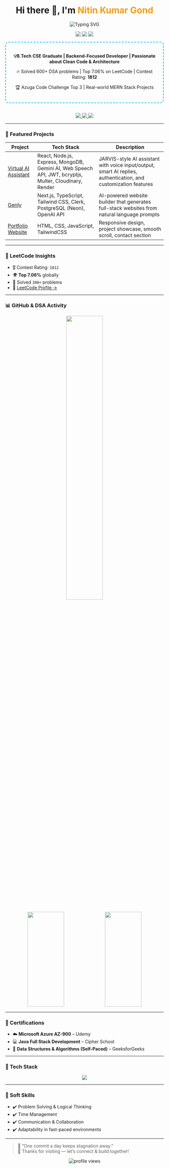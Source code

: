 <div align="center" style="text-align: center">

<h1>Hi there 👋, I'm <span style="color:#F39C12">Nitin Kumar Gond</span></h1>

<p>
  <img src="https://readme-typing-svg.demolab.com?font=Fira+Code&weight=500&size=20&pause=1000&center=true&width=435&lines=Backend+Developer+%7C+MERN+Stack;Passionate+Coder+and+Builder!" alt="Typing SVG" />
</p>

<!-- 🏅 BADGES -->
<p align="center">
  <img src="https://img.shields.io/badge/Contest Rating-1812-blueviolet?style=flat-square" />
  <img src="https://img.shields.io/badge/Top%207.06%25-LeetCode-success?style=flat-square" />
  <img src="https://img.shields.io/badge/DSA-500%2B%20Problems-brightgreen?style=flat-square" />
</p>

<div style="border: 2px dashed #00BFFF; border-radius: 10px; padding: 20px; max-width: 600px; margin: auto;">
  <p><strong>💡B.Tech CSE Graduate | Backend-Focused Developer | Passionate about Clean Code & Architecture</strong></p>
  <p>🔥 Solved 600+ DSA problems | Top 7.06% on LeetCode | Contest Rating: <strong>1812</strong></p>
  <p>🏆 Azuga Code Challenge Top 3 | Real-world MERN Stack Projects</p>
</div>

<br/>

<p>
  <a href="https://github.com/nitingond1001/nitingond1001/blob/main/Nitin__Gond__Resume.pdf" target="_blank">
    <img src="https://img.shields.io/badge/My Resume-View-blue?style=for-the-badge&logo=adobeacrobat&logoColor=white"/>
  </a>
  <a href="mailto:nitingond1602@gmail.com">
    <img src="https://img.shields.io/badge/Contact Me-Email-red?style=for-the-badge&logo=gmail&logoColor=white"/>
  </a>
  <a href="https://linkedin.com/in/nitingond" target="_blank">
    <img src="https://img.shields.io/badge/LinkedIn-Connect-blue?style=for-the-badge&logo=linkedin&logoColor=white"/>
  </a>
</p>

</div>

---

### 💼 Featured Projects

| Project | Tech Stack | Description |
|---------|------------|-------------|
| [Virtual AI Assistant](https://virtualassistant-i2k1.onrender.com) | React, Node.js, Express, MongoDB, Gemini AI, Web Speech API, JWT, bcryptjs, Multer, Cloudinary, Render | JARVIS-style AI assistant with voice input/output, smart AI replies, authentication, and customization features |
| [Genly](https://genly-lemon.vercel.app/) | Next.js, TypeScript, Tailwind CSS, Clerk, PostgreSQL (Neon), OpenAI API | AI-powered website builder that generates full-stack websites from natural language prompts |
| [Portfolio Website](https://nitingond1001.github.io/Nitin-s-Portfolio/) | HTML, CSS, JavaScript, TailwindCSS | Responsive design, project showcase, smooth scroll, contact section |



---

### 🧠 LeetCode Insights

- 🎖️ Contest Rating: `1812`
- 🌍 **Top 7.06%** globally
- 🧩 Solved `300+` problems
- 🔗 [LeetCode Profile →](https://leetcode.com/nitin_11/)

---

### 📊 GitHub & DSA Activity

<p align="center">
  <img src="https://github-readme-stats.vercel.app/api?username=nitingond1001&show_icons=true&theme=tokyonight" width="48%" />
</p>

<p align="center">
  <img src="https://leetcard.jacoblin.cool/nitin_11?theme=dark&ext=contest" width="48%" height="300" />
  <img src="https://gfgstatscard.vercel.app/nitingond?theme=dark" width="48%" height="300" />
</p>

---

### 📜 Certifications

- ☁️ **Microsoft Azure AZ-900** – Udemy  
- 💻 **Java Full Stack Development** – Cipher School  
- 🧩 **Data Structures & Algorithms (Self-Paced)** – GeeksforGeeks  

---

### 🧰 Tech Stack

<p align="center">
  <img src="https://skillicons.dev/icons?i=java,spring,cpp,kotlin,nodejs,mongodb,mysql,react,html,css,js,git,github,vscode,linux,windows,macos" />
</p>

---

### 🧠 Soft Skills

- ✔️ Problem Solving & Logical Thinking  
- ✔️ Time Management  
- ✔️ Communication & Collaboration  
- ✔️ Adaptability in fast-paced environments

---

> 🧠 “One commit a day keeps stagnation away.”  
> 🚀 Thanks for visiting — let’s connect & build together!

<p align="center">
  <img src="https://komarev.com/ghpvc/?username=nitingond1001&label=Visitors&color=blue&style=flat-square" alt="profile views"/>
</p>
